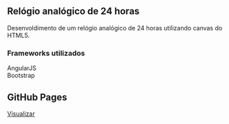 ## Relógio analógico de 24 horas

Desenvoldimento de um relógio analógico de 24 horas utilizando canvas do HTML5.

### Frameworks utilizados

AngularJS<br/>
Bootstrap

## GitHub Pages
<a href="https://alisonvilela.github.io/Clock24/">Visualizar</a>

